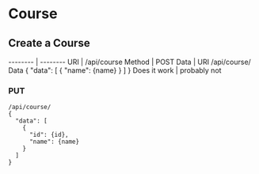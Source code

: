 # Course

## Create a Course

-------- | --------
URI      | /api/course
Method   | POST
Data     |
URI    /api/course/
Data
    {
      "data": [
        {
          "name": {name}
        }
      ]
    }
Does it work | probably not

### PUT
    /api/course/
    {
      "data": [
        {
          "id": {id},
          "name": {name}
        }
      ]
    }
